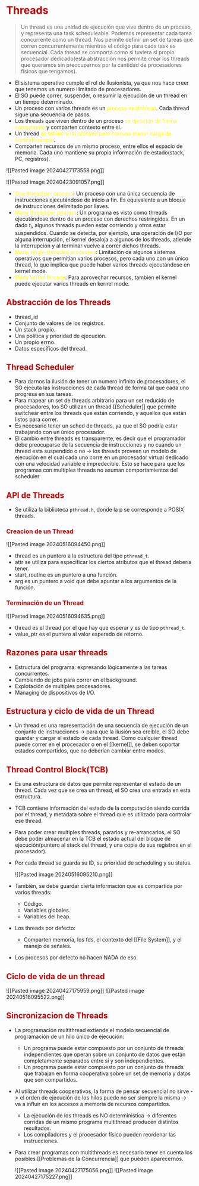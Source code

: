 # <span style="color:#c00000">Threads</span> 

> Un thread es una unidad de ejecución que vive dentro de un proceso, y representa una task scheduleable. 
> Podemos representar cada tarea concurrente como un thread.
> Nos permite definir un set de tareas que corren concurrentemente mientras el código para cada task es secuencial. Cada thread se comporta como si tuviera si propio procesador dedicado(esta abstracción nos permite crear los threads que queramos sin preocuparnos por la cantidad de procesadores físicos que tengamos).

- El sistema operativo cumple el rol de Ilusionista, ya que nos hace creer que tenemos un numero ilimitado de procesadores.
- El SO puede correr, suspender, o resumir la ejecución de un thread en un tiempo determinado.
- Un proceso con varios threads es un <span style="color:#ffff00">proceso multithread</span>. Cada thread sigue una secuencia de pasos.
- Los threads que viven dentro de un proceso <span style="color:#ffff00">se ejecutan de forma concurrente</span> y comparten contexto entre si.
- Un thread <span style="color:#ffff00">es similar a un proceso pero con una menor carga de contexto propio</span>.
- Comparten recursos de un mismo proceso, entre ellos el espacio de memoria. Cada uno mantiene su propia información de estado(stack, PC, registros).

![[Pasted image 20240427173558.png]]

![[Pasted image 20240423091057.png]]
- <span style="color:#ffff00">One thread per process</span>: Un proceso con una única secuencia de instrucciones ejecutándose de inicio a fin. Es equivalente a un bloque de instrucciones delimitado por llaves.
- <span style="color:#ffff00">Many thread per process</span>: Un programa es visto como threads ejecutándose dentro de un proceso con derechos restringidos. En un dado $t_i,$ algunos threads pueden estar corriendo y otros estar suspendidos. Cuando se detecta, por ejemplo, una operación de I/O por alguna interrupción, el kernel desaloja a algunos de los threads, atiende la interrupción y al terminar vuelve a correr dichos threads.
- <span style="color:#ffff00">Many single-threaded processes</span>: Limitación de algunos sistemas operativos que permitían varios procesos, pero cada uno con un único thread, lo que implica que puede haber varios threads ejecutándose en kernel mode.
- <span style="color:#ffff00">Many kernel threads</span>: Para aprovechar recursos, también el kernel puede ejecutar varios threads en kernel mode.

## <span style="color:#c00000">Abstracción de los Threads</span>
- thread_id
- Conjunto de valores de los registros.
- Un stack propio.
- Una política y prioridad de ejecución.
- Un propio errno.
- Datos específicos del thread.

## <span style="color:#c00000">Thread Scheduler</span>
- Para darnos la ilusión de tener un numero infinito de procesadores, el SO ejecuta las instrucciones de cada thread de forma tal que cada uno progresa en sus tareas.
- Para mapear un set de threads arbitrario para un set reducido de procesadores, los SO utilizan un thread [[Scheduler]] que permite switchear entre los threads que están corriendo, y aquellos que están listos para correr.
- Es necesario tener un sched de threads, ya que el SO podría estar trabajando con un único procesador.
- El cambio entre threads es transparente, es decir que el programador debe preocuparse de la secuencia de instrucciones y no cuando un thread esta suspendido o no -> los threads proveen un modelo de ejecución en el cual cada uno corre en un procesador virtual dedicado con una velocidad variable e impredecible. Esto se hace para que los programas con multiples threads no asuman comportamientos del scheduler


## <span style="color:#c00000">API de Threads</span>
- Se utiliza la biblioteca `pthread.h`, donde la p se corresponde a POSIX threads.

### <span style="color:#c00000">Creacion de un Thread</span>
![[Pasted image 20240516094450.png]]
- thread es un puntero a la estructura del tipo `pthread_t`.
- attr se utiliza para especificar los ciertos atributos que el thread debería tener.
- start_routine es un puntero a una función.
- arg es un puntero a void que debe apuntar a los argumentos de la función.

### <span style="color:#c00000">Terminación de un Thread</span>
![[Pasted image 20240516094635.png]]
- thread es el thread por el que hay que esperar y es de tipo `pthread_t`.
- value_ptr es el puntero al valor esperado de retorno.

## <span style="color:#c00000">Razones para usar threads</span> 
- Estructura del programa: expresando lógicamente a las tareas concurrentes.
- Cambiando de jobs para correr en el background.
- Explotación de multiples procesadores.
- Managing de dispositivos de I/O.

## <span style="color:#c00000">Estructura y ciclo de vida de un Thread</span>
- Un thread es una representación de una secuencia de ejecución de un conjunto de instrucciones -> para que la ilusión sea creíble, el SO debe guardar y cargar el estado de cada thread. Como cualquier thread puede correr en el procesador o en el [[kernel]], se deben soportar estados compartidos, que no deberían cambiar entre modos.

## <span style="color:#c00000">Thread Control Block(TCB)</span> 
- Es una estructura de datos que permite representar el estado de un thread. Cada vez que se crea un thread, el SO crea una entrada en esta estructura.
- TCB contiene información del estado de la computación siendo corrida por el thread, y metadata sobre el thread que es utilizado para controlar ese thread.
- Para poder crear multiples threads, pararlos y re-arrancarlos, el SO debe poder almacenar en la TCB el estado actual del bloque de ejecución(puntero al stack del thread, y una copia de sus registros en el procesador).
- Por cada thread se guarda su ID, su prioridad de scheduling y su status.

	![[Pasted image 20240516095210.png]]
- También, se debe guardar cierta información que es compartida por varios threads:
	- Código.
	- Variables globales.
	- Variables del heap.
- Los threads por defecto:
	- Comparten memoria, los fds, el contexto del [[File System]], y el manejo de señales.
- Los procesos por defecto no hacen NADA de eso.
## <span style="color:#c00000">Ciclo de vida de un thread</span> 

![[Pasted image 20240427175959.png]]
![[Pasted image 20240516095522.png]]

## <span style="color:#c00000">Sincronizacion de Threads</span> 
- La programación multithread extiende el modelo secuencial de programación de un hilo único de ejecución:
	- Un programa puede estar compuesto por un conjunto de threads independientes que operan sobre un conjunto de datos que están completamente separados entre si y son independientes.
	- Un programa puede estar compuesto por un conjunto de threads que trabajan en forma cooperativa sobre un set de memoria y datos que son compartidos.
- Al utilizar threads cooperativos, la forma de pensar secuencial no sirve -> el orden de ejecución de los hilos puede no ser siempre la misma -> va a influir en los accesos a memoria de recursos compartidos.
	- La ejecución de los threads es NO deterministica -> diferentes corridas de un mismo programa multithread producen distintos resultados.
	- Los compiladores y el procesador físico pueden reordenar las instrucciones.
- Para crear programas con multithreads es necesario tener en cuenta los posibles [[Problemas de la Concurrencia]] que pueden aparecernos.

	![[Pasted image 20240427175056.png]]
	![[Pasted image 20240427175227.png]]


